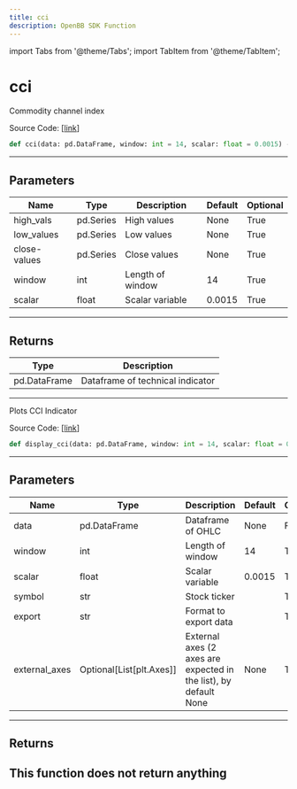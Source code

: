 ```yaml
---
title: cci
description: OpenBB SDK Function
---
```


import Tabs from '@theme/Tabs';
import TabItem from '@theme/TabItem';

# cci

<Tabs>
<TabItem value="model" label="Model" default>

Commodity channel index

Source Code: [[link](https://github.com/OpenBB-finance/OpenBBTerminal/tree/main/openbb_terminal/common/technical_analysis/momentum_model.py#L20)]
```python
def cci(data: pd.DataFrame, window: int = 14, scalar: float = 0.0015) -> pd.DataFrame
```
---
## Parameters
| Name | Type | Description | Default | Optional |
| ---- | ---- | ----------- | ------- | -------- |
| high_vals | pd.Series | High values | None | True |
| low_values | pd.Series | Low values | None | True |
| close-values | pd.Series | Close values | None | True |
| window | int | Length of window | 14 | True |
| scalar | float | Scalar variable | 0.0015 | True |

---
## Returns
| Type | Description |
| ---- | ----------- |
| pd.DataFrame | Dataframe of technical indicator |
---


</TabItem>
<TabItem value="view" label="View">

Plots CCI Indicator

Source Code: [[link](https://github.com/OpenBB-finance/OpenBBTerminal/tree/main/openbb_terminal/common/technical_analysis/momentum_view.py#L34)]
```python
def display_cci(data: pd.DataFrame, window: int = 14, scalar: float = 0.0015, symbol: str = "", export: str = "", external_axes: Optional[List[matplotlib.axes._axes.Axes]] = None) -> None
```
---
## Parameters
| Name | Type | Description | Default | Optional |
| ---- | ---- | ----------- | ------- | -------- |
| data | pd.DataFrame | Dataframe of OHLC | None | False |
| window | int | Length of window | 14 | True |
| scalar | float | Scalar variable | 0.0015 | True |
| symbol | str | Stock ticker |  | True |
| export | str | Format to export data |  | True |
| external_axes | Optional[List[plt.Axes]] | External axes (2 axes are expected in the list), by default None | None | True |

---
## Returns
This function does not return anything
---


</TabItem>
</Tabs>